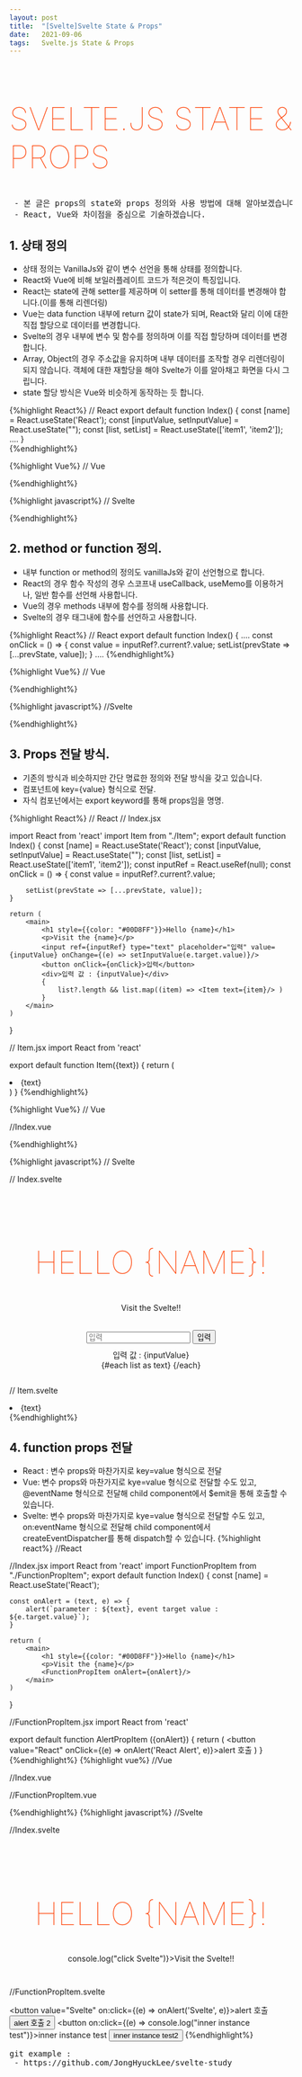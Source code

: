 ```yaml
---
layout: post
title:  "[Svelte]Svelte State & Props"
date:   2021-09-06
tags:   Svelte.js State & Props
---
```

# Svelte.js State & Props
<pre class="info-panel">
 - 본 글은 props의 state와 props 정의와 사용 방법에 대해 알아보겠습니다.
 - React, Vue와 차이점을 중심으로 기술하겠습니다.
</pre>

## 1. 상태 정의
- 상태 정의는 VanillaJs와 같이 변수 선언을 통해 상태를 정의합니다.
- React와 Vue에 비해 보일러플레이트 코드가 적은것이 특징입니다.
- React는 state에 관해 setter를 제공하며 이 setter를 통해 데이터를 변경해야 합니다.(이를 통해 리렌더링)
- Vue는 data function 내부에 return 값이 state가 되며, React와 달리 이에 대한 직접 할당으로 데이터를 변경합니다.
- Svelte의 경우 <script></script> 내부에 변수 및 함수를 정의하며 이를 직접 할당하며 데이터를 변경합니다.
- Array, Object의 경우 주소값을 유지하며 내부 데이터를 조작할 경우 리렌더링이 되지 않습니다. 객체에 대한 재할당을 해야 Svelte가 이를 알아채고 화면을 다시 그립니다.
- state 할당 방식은 Vue와 비슷하게 동작하는 듯 합니다.

{%highlight React%}
// React
export default function Index() {
    const [name] = React.useState('React');
    const [inputValue, setInputValue] = React.useState("");
    const [list, setList] = React.useState(['item1', 'item2']);
    ....
}    
{%endhighlight%}

{%highlight Vue%}
// Vue
<script>
export default {
  data: function () {
    return {
      name: 'Vue',
      inputValue: '',
      list: ['item1', 'item2']
    }
  }
}
</script>
{%endhighlight%}

{%highlight javascript%}
// Svelte
<script>
	let name = 'Svelte';
	let inputValue = '';
	let list = ['item1', 'item2'];
</script>
{%endhighlight%}

## 2. method or function 정의.
- 내부 function or method의 정의도 vanillaJs와 같이 선언형으로 합니다.
- React의 경우 함수 작성의 경우 스코프내 useCallback, useMemo를 이용하거나, 일반 함수를 선언해 사용합니다.
- Vue의 경우 methods 내부에 함수를 정의해 사용합니다.
- Svelte의 경우 <script></script> 태그내에 함수를 선언하고 사용합니다.

{%highlight React%}
// React
export default function Index() {
    ....
    const onClick = () => {
        const value = inputRef?.current?.value;
        setList(prevState => [...prevState, value]);
    }
    ....
{%endhighlight%}

{%highlight Vue%}
// Vue
<script>
export default {
  ....
  methods: {
    onClick() {
      this.list.push(this.inputValue);
    }
  }
}
</script>
{%endhighlight%}

{%highlight javascript%}
//Svelte
<script>
	....
	function onClick() {
		list = [...list, inputValue];
	}
</script>
{%endhighlight%}

## 3. Props 전달 방식.
- 기존의 방식과 비슷하지만 간단 명료한 정의와 전달 방식을 갖고 있습니다.
- 컴포넌트에 key={value} 형식으로 전달.
- 자식 컴포넌에서는 export keyword를 통해 props임을 명명.


{%highlight React%}
// React
// Index.jsx

import React from 'react'
import Item from "./Item";
export default function Index() {
    const [name] = React.useState('React');
    const [inputValue, setInputValue] = React.useState("");
    const [list, setList] = React.useState(['item1', 'item2']);
    const inputRef = React.useRef(null);
    const onClick = () => {
        const value = inputRef?.current?.value;

        setList(prevState => [...prevState, value]);
    }

    return (
        <main>
            <h1 style={{color: "#00D8FF"}}>Hello {name}</h1>
            <p>Visit the {name}</p>
            <input ref={inputRef} type="text" placeholder="입력" value={inputValue} onChange={(e) => setInputValue(e.target.value)}/>
            <button onClick={onClick}>입력</button>
            <div>입력 값 : {inputValue}</div>
            {
                list?.length && list.map((item) => <Item text={item}/> )
            }
        </main>
    )

}

// Item.jsx
import React from 'react'

export default function Item({text}) {
    return (
        <li>{text}</li>
    )
}
{%endhighlight%}

{%highlight Vue%}
// Vue

//Index.vue


<script>
import Item from "./Item";
export default {
  components: {Item},
  data: function () {
    return {
      name: 'Vue',
      inputValue: '',
      list: ['item1', 'item2']
    }
  },
  methods: {
    onClick() {
      this.list.push(this.inputValue);
    }
  }
}
</script>

<template>
  <main>
    <h1>Hello {{name}}</h1>
    <p>Visit the {{name}}!!.</p>
    <input type="text" placeholder="입력" v-model="inputValue">
    <button v-on:click="onClick">입력</button>
    <div>입력 값 : {{inputValue}}</div>

    <Item v-for="text in list" v-bind:text="text"/>

  </main>
</template>
{%endhighlight%}

{%highlight javascript%}
// Svelte

// Index.svelte
<script>
	import Item from "./Item.svelte";

	let name = 'Svelte';
	let inputValue = '';
	let list = ['item1', 'item2'];
	function onClick() {
		list = [...list, inputValue];
	}
</script>

<main>
	<h1>Hello {name}!</h1>
	<p>Visit the Svelte!!</p>
	<input type="text" placeholder="입력" bind:value={inputValue}>
	<button on:click={onClick}>입력</button>
	<div>입력 값 : {inputValue}</div>
	{#each list as text}
		<Item text={text}/>
	{/each}
</main>

// Item.svelte
<script>
    export let text;
</script>

<li>{text}</li>
{%endhighlight%}

## 4. function props 전달
- React : 변수 props와 마찬가지로 key=value 형식으로 전달
- Vue: 변수 props와 마찬가지로 kye=value 형식으로 전달할 수도 있고, @eventName 형식으로 전달해 child component에서 $emit을 통해 호출할 수 있습니다.
- Svelte: 변수 props와 마찬가지로 kye=value 형식으로 전달할 수도 있고, on:eventName 형식으로 전달해 child component에서 createEventDispatcher를 통해 dispatch할 수 있습니다.
{%highlight react%}
//React

//Index.jsx
import React from 'react'
import FunctionPropItem from "./FunctionPropItem";
export default function Index() {
    const [name] = React.useState('React');
    
    const onAlert = (text, e) => {
        alert(`parameter : ${text}, event target value : ${e.target.value}`);
    }

    return (
        <main>
            <h1 style={{color: "#00D8FF"}}>Hello {name}</h1>
            <p>Visit the {name}</p>
            <FunctionPropItem onAlert={onAlert}/>
        </main>
    )

}

//FunctionPropItem.jsx
import React from 'react'

export default function AlertPropItem ({onAlert}) {
    return (
        <button value="React" onClick={(e) => onAlert('React Alert', e)}>alert 호출</button>
    )
}
{%endhighlight%}
{%highlight vue%}
//Vue

//Index.vue
<script>
import FunctionPropItem from "./FunctionPropItem";
export default {
  components: {FunctionPropItem},
  data: function () {
    return {
      name: 'Vue',
    }
  },
  methods: {
    onAlert(text, e) {
      alert(`parameter : ${text}, event target value : ${e.target.value}`);
    },
    onAlert2(text, e) {
      alert(`parameter : ${text}, event target value : ${e.target.value}`);
    }
  }
}
</script>

<template>
  <main>
    <h1>Hello {{name}}</h1>
<!--    <p @click="()=>console.log('click Vue')">Visit the {{name}}!!.</p> Vue instance 외부 global에 접근할 수 없음.-->
    <p>Visit the {{name}}!!.</p>
    <FunctionPropItem @onAlert="onAlert" v-bind:onAlert2="onAlert2"/>
  </main>
</template>

<style>
main {
  text-align: center;
  padding: 1em;
  max-width: 240px;
  margin: 0 auto;
}

h1 {
  color: #47C83E;
  text-transform: uppercase;
  font-size: 4em;
  font-weight: 100;
}
input {
  margin-bottom: 10px;
  margin-top: 20px;
}

@media (min-width: 640px) {
  main {
    max-width: none;
  }
}
</style>

//FunctionPropItem.vue
<template>
  <div>
    <button value="Vue" @click="$emit('onAlert', 'Vue Alert', $event)">alert 호출하기</button>
    <button value="Vue2" @click="(e)=>onAlert2('Vue2', e)">alert 호출하기2</button>
<!--    //<div @click="(e) => alert('aa')">text</div> vm에 alert가 없으므로 alert가 동작하지 않음.-->
  </div>
</template>

<script>
export default {
  name: "FunctionPropItem",
  props: {
    onAlert2: Function
  },

}
</script>

{%endhighlight%}
{%highlight javascript%}
//Svelte

//Index.svelte
<script>
	import FunctionPropItem from "./FunctionPropItem.svelte";

	let name = 'Svelte';

	function onAlert(text, e) {
		alert(`parameter : ${text}, event target value : ${e.target.value}`);
	}

	function onAlert2(e) {
		alert(`parameter : ${e.detail.text}, event target value : ${e.detail.value}`);
	}
</script>

<main>
	<h1>Hello {name}!</h1>
	<p on:click={() => console.log("click Svelte")}>Visit the Svelte!!</p>
	<FunctionPropItem {onAlert} on:onAlert2={onAlert2}/>
</main>

<style>
	main {
		text-align: center;
		padding: 1em;
		max-width: 240px;
		margin: 0 auto;
	}

	h1 {
		color: #ff3e00;
		text-transform: uppercase;
		font-size: 4em;
		font-weight: 100;
	}
	input {
		margin-bottom: 10px;
		margin-top: 20px;
	}


	@media (min-width: 640px) {
		main {
			max-width: none;
		}
	}
</style>

//FunctionPropItem.svelte

<script>
    import {createEventDispatcher} from 'svelte'
    const dispatch = createEventDispatcher();
    export let onAlert

    function innerOnAlert () {
        dispatch('onAlert2', {
            text: 'Svelte2',
            value: 'Svelte Emit'
        })
    }
</script>

<button value="Svelte" on:click={(e) => onAlert('Svelte', e)}>alert 호출</button>
<button value="Svelte2" on:click={innerOnAlert}>alert 호출 2</button>
<button on:click={(e) => console.log("inner instance test")}>inner instance test</button>
<button on:click="{(e) => console.log('inner instance test2')}">inner instance test2</button>
{%endhighlight%}



<pre class="source">
git example :
 - https://github.com/JongHyuckLee/svelte-study
 
</pre>